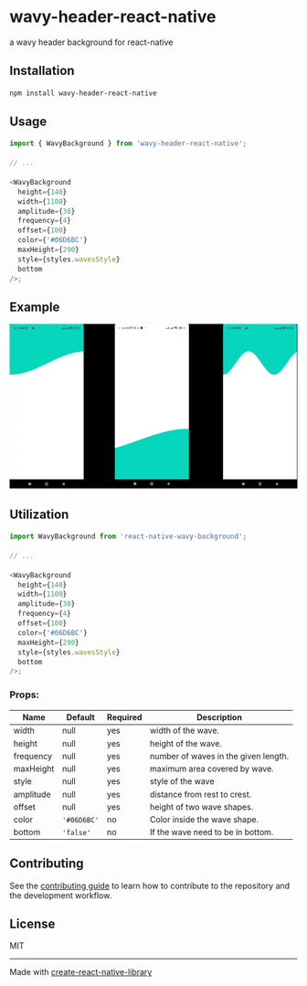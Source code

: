 # wavy-header-react-native

a wavy header background for react-native

## Installation

```sh
npm install wavy-header-react-native
```

## Usage

```js
import { WavyBackground } from 'wavy-header-react-native';

// ...

<WavyBackground
  height={140}
  width={1100}
  amplitude={30}
  frequency={4}
  offset={100}
  color={'#06D6BC'}
  maxHeight={290}
  style={styles.wavesStyle}
  bottom
/>;
```

## Example

<div>
<img src="https://github.com/ShahirZain/wavy-header-react-native/blob/main/example/demo/combine_images.jpeg" alt="screens" />
</div>

## Utilization

```js
import WavyBackground from 'react-native-wavy-background';

// ...

<WavyBackground
  height={140}
  width={1100}
  amplitude={30}
  frequency={4}
  offset={100}
  color={'#06D6BC'}
  maxHeight={290}
  style={styles.wavesStyle}
  bottom
/>;
```

### Props:

| Name      | Default     | Required | Description                          |
| --------- | ----------- | -------- | ------------------------------------ |
| width     | null        | yes      | width of the wave.                   |
| height    | null        | yes      | height of the wave.                  |
| frequency | null        | yes      | number of waves in the given length. |
| maxHeight | null        | yes      | maximum area covered by wave.        |
| style     | null        | yes      | style of the wave                    |
| amplitude | null        | yes      | distance from rest to crest.         |
| offset    | null        | yes      | height of two wave shapes.           |
| color     | `'#06D6BC'` | no       | Color inside the wave shape.         |
| bottom    | `'false'`   | no       | If the wave need to be in bottom.    |

## Contributing

See the [contributing guide](CONTRIBUTING.md) to learn how to contribute to the repository and the development workflow.

## License

MIT

---

Made with [create-react-native-library](https://github.com/callstack/react-native-builder-bob)
